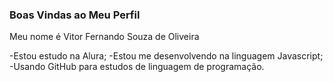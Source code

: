 ### Boas Vindas ao Meu Perfil

Meu nome é Vitor Fernando Souza de Oliveira

-Estou estudo na Alura;
-Estou me desenvolvendo na linguagem Javascript;
-Usando GitHub para estudos de linguagem de programação.

